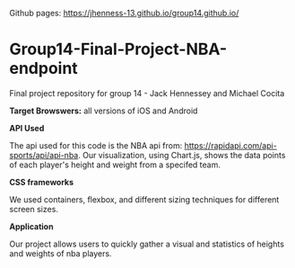 Github pages: https://jhenness-13.github.io/group14.github.io/

# Group14-Final-Project-NBA-endpoint
Final project repository for group 14 - Jack Hennessey and Michael Cocita

**Target Browswers:** all versions of iOS and Android

**API Used**

The api used for this code is the NBA api from: https://rapidapi.com/api-sports/api/api-nba.
Our visualization, using Chart.js, shows the data points of each player's height and weight from a specifed team.

**CSS frameworks**

We used containers, flexbox, and different sizing techniques for different screen sizes.

**Application**

Our project allows users to quickly gather a visual and statistics of heights and weights of nba players.
